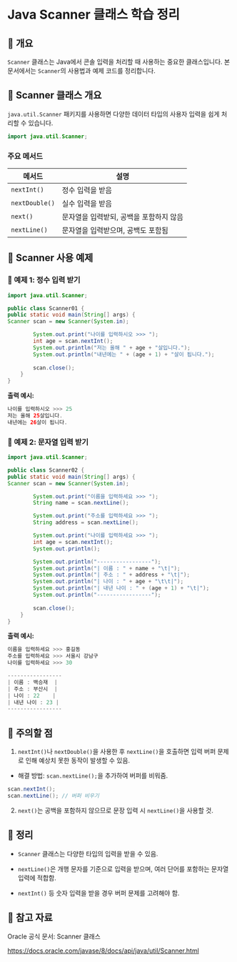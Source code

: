 # Java Scanner 클래스 학습 정리

## 📌 개요

`Scanner` 클래스는 Java에서 콘솔 입력을 처리할 때 사용하는 중요한 클래스입니다. 본 문서에서는 `Scanner`의 사용법과 예제 코드를 정리합니다.

## 📖 Scanner 클래스 개요

`java.util.Scanner` 패키지를 사용하면 다양한 데이터 타입의 사용자 입력을 쉽게 처리할 수 있습니다.

```Java
import java.util.Scanner;
```

### 주요 메서드

| 메서드 | 설명         |
|---|------------|
| `nextInt()` | 정수 입력을 받음  |
| `nextDouble()` | 실수 입력을 받음 |
| `next()` | 문자열을 입력받되, 공백을 포함하지 않음 |
| `nextLine()` | 문자열을 입력받으며, 공백도 포함됨 |

## 📝 Scanner 사용 예제

### 🎯 예제 1: 정수 입력 받기

```Java
import java.util.Scanner;

public class Scanner01 {
public static void main(String[] args) {
Scanner scan = new Scanner(System.in);

        System.out.print("나이를 입력하시오 >>> ");
        int age = scan.nextInt();
        System.out.println("저는 올해 " + age + "살입니다.");
        System.out.println("내년에는 " + (age + 1) + "살이 됩니다.");
        
        scan.close();
    }
}
```

**출력 예시:**

```Java
나이를 입력하시오 >>> 25
저는 올해 25살입니다.
내년에는 26살이 됩니다.
```

### 🎯 예제 2: 문자열 입력 받기
```Java
import java.util.Scanner;

public class Scanner02 {
public static void main(String[] args) {
Scanner scan = new Scanner(System.in);

        System.out.print("이름을 입력하세요 >>> ");
        String name = scan.nextLine();

        System.out.print("주소를 입력하세요 >>> ");
        String address = scan.nextLine();

        System.out.print("나이를 입력하세요 >>> ");
        int age = scan.nextInt();
        System.out.println();

        System.out.println("-----------------");
        System.out.println("| 이름 : " + name + "\t|");
        System.out.println("| 주소 : " + address + "\t|");
        System.out.println("| 나이 : " + age + "\t\t|");
        System.out.println("| 내년 나이 : " + (age + 1) + "\t|");
        System.out.println("-----------------");
        
        scan.close();
    }
}
```
**출력 예시:**
```Java
이름을 입력하세요 >>> 홍길동
주소를 입력하세요 >>> 서울시 강남구
나이를 입력하세요 >>> 30

-----------------
| 이름 : 백승재  |
| 주소 : 부산시  |
| 나이 : 22    |
| 내년 나이 : 23 |
-----------------
```
## 🎯 주의할 점

1. `nextInt()`나 `nextDouble()`을 사용한 후 `nextLine()`을 호출하면 입력 버퍼 문제로 인해 예상치 못한 동작이 발생할 수 있음.

- 해결 방법: `scan.nextLine();`을 추가하여 버퍼를 비워줌.
```Java
scan.nextInt();
scan.nextLine(); // 버퍼 비우기
```
2. `next()`는 공백을 포함하지 않으므로 문장 입력 시 `nextLine()`을 사용할 것.

## 📌 정리

- `Scanner` 클래스는 다양한 타입의 입력을 받을 수 있음.

- `nextLine()`은 개행 문자를 기준으로 입력을 받으며, 여러 단어를 포함하는 문자열 입력에 적합함.

- `nextInt()` 등 숫자 입력을 받을 경우 버퍼 문제를 고려해야 함.

## 📎 참고 자료

Oracle 공식 문서: Scanner 클래스

https://docs.oracle.com/javase/8/docs/api/java/util/Scanner.html
